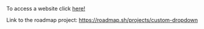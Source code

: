 To access a website click [here!](https://kiwiofdoom1337.github.io/custom-dropdown/)

Link to the roadmap project: https://roadmap.sh/projects/custom-dropdown
